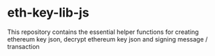 # eth-key-lib-js
This repository contains the essential helper functions for creating ethereum key json, decrypt ethereum key json and signing message / transaction
